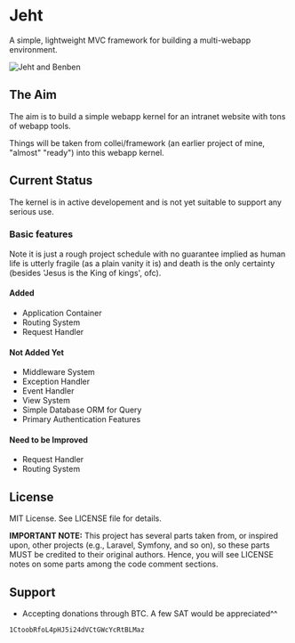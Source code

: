 # Jeht
A simple, lightweight MVC framework for building a multi-webapp environment.

![Jeht and Benben](https://oyster.ignimgs.com/mediawiki/apis.ign.com/genshin-impact/4/4b/Genshin-Jeht-Benben.jpg?width=720 "Jeht and Benben")

## The Aim
The aim is to build a simple webapp kernel for an intranet website with tons of webapp tools.

Things will be taken from collei/framework (an earlier project of mine, "almost" "ready") into this webapp kernel.

## Current Status
The kernel is in active developement and is not yet suitable to support any serious use.

### Basic features
Note it is just a rough project schedule with no guarantee implied as human life is utterly fragile (as a plain vanity it is) and death is the only certainty (besides 'Jesus is the King of kings', ofc).

#### Added
* Application Container
* Routing System
* Request Handler

#### Not Added Yet
* Middleware System
* Exception Handler
* Event Handler
* View System
* Simple Database ORM for Query
* Primary Authentication Features

#### Need to be Improved
* Request Handler
* Routing System

## License
MIT License. See LICENSE file for details.

**IMPORTANT NOTE:** This project has several parts taken from, or inspired upon, other projects (e.g., Laravel, Symfony, and so on), so these parts MUST be credited to their original authors. Hence, you will see LICENSE notes on some parts among the code comment sections. 

## Support
* Accepting donations through BTC. A few SAT would be appreciated^^
```
1CtoobRfoL4pHJ5i24dVCtGWcYcRtBLMaz
```
